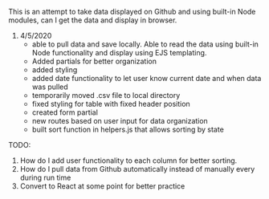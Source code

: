 This is an attempt to take data displayed on Github and using built-in Node modules, can I 
get the data and display in browser.


1) 4/5/2020 
    - able to pull data and save locally. Able to read the data using built-in Node functionality and display using EJS templating. 
    - Added partials for better organization
    - added styling
    - added date functionality to let user know current date and when data was pulled
    - temporarily moved .csv file to local directory
    - fixed styling for table with fixed header position
    - created form partial
    - new routes based on user input for data organization
    - built sort function in helpers.js that allows sorting by state


TODO:

1) How do I add user functionality to each column for better sorting.
1) How do I pull data from Github automatically instead of manually every during run time
1) Convert to React at some point for better practice
